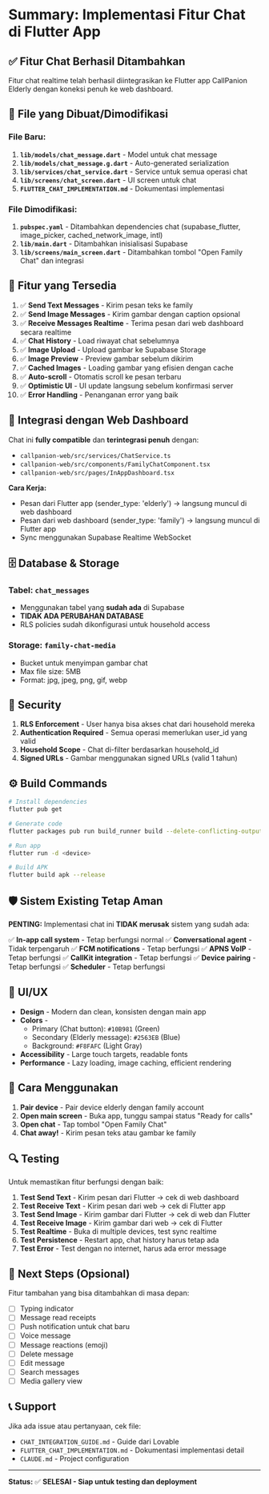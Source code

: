 # Summary: Implementasi Fitur Chat di Flutter App

## ✅ Fitur Chat Berhasil Ditambahkan

Fitur chat realtime telah berhasil diintegrasikan ke Flutter app CallPanion Elderly dengan koneksi penuh ke web dashboard.

## 📁 File yang Dibuat/Dimodifikasi

### File Baru:
1. **`lib/models/chat_message.dart`** - Model untuk chat message
2. **`lib/models/chat_message.g.dart`** - Auto-generated serialization
3. **`lib/services/chat_service.dart`** - Service untuk semua operasi chat
4. **`lib/screens/chat_screen.dart`** - UI screen untuk chat
5. **`FLUTTER_CHAT_IMPLEMENTATION.md`** - Dokumentasi implementasi

### File Dimodifikasi:
1. **`pubspec.yaml`** - Ditambahkan dependencies chat (supabase_flutter, image_picker, cached_network_image, intl)
2. **`lib/main.dart`** - Ditambahkan inisialisasi Supabase
3. **`lib/screens/main_screen.dart`** - Ditambahkan tombol "Open Family Chat" dan integrasi

## 🎯 Fitur yang Tersedia

1. ✅ **Send Text Messages** - Kirim pesan teks ke family
2. ✅ **Send Image Messages** - Kirim gambar dengan caption opsional
3. ✅ **Receive Messages Realtime** - Terima pesan dari web dashboard secara realtime
4. ✅ **Chat History** - Load riwayat chat sebelumnya
5. ✅ **Image Upload** - Upload gambar ke Supabase Storage
6. ✅ **Image Preview** - Preview gambar sebelum dikirim
7. ✅ **Cached Images** - Loading gambar yang efisien dengan cache
8. ✅ **Auto-scroll** - Otomatis scroll ke pesan terbaru
9. ✅ **Optimistic UI** - UI update langsung sebelum konfirmasi server
10. ✅ **Error Handling** - Penanganan error yang baik

## 🔌 Integrasi dengan Web Dashboard

Chat ini **fully compatible** dan **terintegrasi penuh** dengan:
- `callpanion-web/src/services/ChatService.ts`
- `callpanion-web/src/components/FamilyChatComponent.tsx`
- `callpanion-web/src/pages/InAppDashboard.tsx`

**Cara Kerja:**
- Pesan dari Flutter app (sender_type: 'elderly') → langsung muncul di web dashboard
- Pesan dari web dashboard (sender_type: 'family') → langsung muncul di Flutter app
- Sync menggunakan Supabase Realtime WebSocket

## 🗄️ Database & Storage

### Tabel: `chat_messages`
- Menggunakan tabel yang **sudah ada** di Supabase
- **TIDAK ADA PERUBAHAN DATABASE**
- RLS policies sudah dikonfigurasi untuk household access

### Storage: `family-chat-media`
- Bucket untuk menyimpan gambar chat
- Max file size: 5MB
- Format: jpg, jpeg, png, gif, webp

## 🔐 Security

1. **RLS Enforcement** - User hanya bisa akses chat dari household mereka
2. **Authentication Required** - Semua operasi memerlukan user_id yang valid
3. **Household Scope** - Chat di-filter berdasarkan household_id
4. **Signed URLs** - Gambar menggunakan signed URLs (valid 1 tahun)

## ⚙️ Build Commands

```bash
# Install dependencies
flutter pub get

# Generate code
flutter packages pub run build_runner build --delete-conflicting-outputs

# Run app
flutter run -d <device>

# Build APK
flutter build apk --release
```

## 🛡️ Sistem Existing Tetap Aman

**PENTING:** Implementasi chat ini **TIDAK merusak** sistem yang sudah ada:

✅ **In-app call system** - Tetap berfungsi normal
✅ **Conversational agent** - Tidak terpengaruh
✅ **FCM notifications** - Tetap berfungsi
✅ **APNS VoIP** - Tetap berfungsi
✅ **CallKit integration** - Tetap berfungsi
✅ **Device pairing** - Tetap berfungsi
✅ **Scheduler** - Tetap berfungsi

## 🎨 UI/UX

- **Design** - Modern dan clean, konsisten dengan main app
- **Colors** -
  - Primary (Chat button): `#10B981` (Green)
  - Secondary (Elderly message): `#2563EB` (Blue)
  - Background: `#F8FAFC` (Light Gray)
- **Accessibility** - Large touch targets, readable fonts
- **Performance** - Lazy loading, image caching, efficient rendering

## 📱 Cara Menggunakan

1. **Pair device** - Pair device elderly dengan family account
2. **Open main screen** - Buka app, tunggu sampai status "Ready for calls"
3. **Open chat** - Tap tombol "Open Family Chat"
4. **Chat away!** - Kirim pesan teks atau gambar ke family

## 🔍 Testing

Untuk memastikan fitur berfungsi dengan baik:

1. **Test Send Text** - Kirim pesan dari Flutter → cek di web dashboard
2. **Test Receive Text** - Kirim pesan dari web → cek di Flutter app
3. **Test Send Image** - Kirim gambar dari Flutter → cek di web dan Flutter
4. **Test Receive Image** - Kirim gambar dari web → cek di Flutter
5. **Test Realtime** - Buka di multiple devices, test sync realtime
6. **Test Persistence** - Restart app, chat history harus tetap ada
7. **Test Error** - Test dengan no internet, harus ada error message

## 🚀 Next Steps (Opsional)

Fitur tambahan yang bisa ditambahkan di masa depan:
- [ ] Typing indicator
- [ ] Message read receipts
- [ ] Push notification untuk chat baru
- [ ] Voice message
- [ ] Message reactions (emoji)
- [ ] Delete message
- [ ] Edit message
- [ ] Search messages
- [ ] Media gallery view

## 📞 Support

Jika ada issue atau pertanyaan, cek file:
- `CHAT_INTEGRATION_GUIDE.md` - Guide dari Lovable
- `FLUTTER_CHAT_IMPLEMENTATION.md` - Dokumentasi implementasi detail
- `CLAUDE.md` - Project configuration

---

**Status:** ✅ **SELESAI - Siap untuk testing dan deployment**
